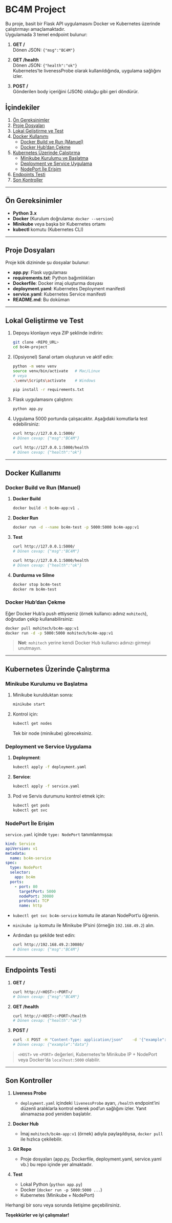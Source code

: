 
# BC4M Project

Bu proje, basit bir Flask API uygulamasını Docker ve Kubernetes üzerinde çalıştırmayı amaçlamaktadır.  
Uygulamada 3 temel endpoint bulunur:

1. **GET /**  
   Dönen JSON: `{"msg":"BC4M"}`

2. **GET /health**  
   Dönen JSON: `{"health":"ok"}`  
   Kubernetes’te livenessProbe olarak kullanıldığında, uygulama sağlığını izler.

3. **POST /**  
   Gönderilen body içeriğini (JSON) olduğu gibi geri döndürür.

## İçindekiler

1. [Ön Gereksinimler](#ön-gereksinimler)  
2. [Proje Dosyaları](#proje-dosyaları)  
3. [Lokal Geliştirme ve Test](#lokal-geliştirme-ve-test)  
4. [Docker Kullanımı](#docker-kullanımı)  
   - [Docker Build ve Run (Manuel)](#docker-build-ve-run-manuel)  
   - [Docker Hub’dan Çekme](#docker-hubdan-çekme)  
5. [Kubernetes Üzerinde Çalıştırma](#kubernetes-üzerinde-çalıştırma)  
   - [Minikube Kurulumu ve Başlatma](#minikube-kurulumu-ve-başlatma)  
   - [Deployment ve Service Uygulama](#deployment-ve-service-uygulama)  
   - [NodePort İle Erişim](#nodeport-ile-erişim)  
6. [Endpoints Testi](#endpoints-testi)  
7. [Son Kontroller](#son-kontroller)

---

## Ön Gereksinimler

- **Python 3.x**  
- **Docker** (Kurulum doğrulama: `docker --version`)  
- **Minikube** veya başka bir Kubernetes ortamı  
- **kubectl** komutu (Kubernetes CLI)

---

## Proje Dosyaları

Proje kök dizininde şu dosyalar bulunur:

- **app.py**: Flask uygulaması  
- **requirements.txt**: Python bağımlılıkları  
- **Dockerfile**: Docker imaj oluşturma dosyası  
- **deployment.yaml**: Kubernetes Deployment manifesti  
- **service.yaml**: Kubernetes Service manifesti  
- **README.md**: Bu doküman  

---

## Lokal Geliştirme ve Test

1. Depoyu klonlayın veya ZIP şeklinde indirin:

   ```bash
   git clone <REPO_URL>
   cd bc4m-project
   ```

2. (Opsiyonel) Sanal ortam oluşturun ve aktif edin:

   ```bash
   python -m venv venv
   source venv/bin/activate   # Mac/Linux
   # veya
   .\venv\Scripts\activate    # Windows
   
   pip install -r requirements.txt
   ```

3. Flask uygulamasını çalıştırın:

   ```bash
   python app.py
   ```

4. Uygulama 5000 portunda çalışacaktır. Aşağıdaki komutlarla test edebilirsiniz:

   ```bash
   curl http://127.0.0.1:5000/
   # Dönen cevap: {"msg":"BC4M"}

   curl http://127.0.0.1:5000/health
   # Dönen cevap: {"health":"ok"}
   ```

---

## Docker Kullanımı

### Docker Build ve Run (Manuel)

1. **Docker Build**  
   ```bash
   docker build -t bc4m-app:v1 .
   ```

2. **Docker Run**  
   ```bash
   docker run -d --name bc4m-test -p 5000:5000 bc4m-app:v1
   ```

3. **Test**  
   ```bash
   curl http://127.0.0.1:5000/
   # Dönen cevap: {"msg":"BC4M"}

   curl http://127.0.0.1:5000/health
   # Dönen cevap: {"health":"ok"}
   ```

4. **Durdurma ve Silme**  
   ```bash
   docker stop bc4m-test
   docker rm bc4m-test
   ```

### Docker Hub’dan Çekme

Eğer Docker Hub’a push ettiyseniz (örnek kullanıcı adınız `mohitech`), doğrudan çekip kullanabilirsiniz:

```bash
docker pull mohitech/bc4m-app:v1
docker run -d -p 5000:5000 mohitech/bc4m-app:v1
```

> **Not**: `mohitech` yerine kendi Docker Hub kullanıcı adınızı girmeyi unutmayın.

---

## Kubernetes Üzerinde Çalıştırma

### Minikube Kurulumu ve Başlatma

1. Minikube kurulduktan sonra:

   ```bash
   minikube start
   ```

2. Kontrol için:

   ```bash
   kubectl get nodes
   ```
   Tek bir node (minikube) göreceksiniz.

### Deployment ve Service Uygulama

1. **Deployment**:
   ```bash
   kubectl apply -f deployment.yaml
   ```

2. **Service**:
   ```bash
   kubectl apply -f service.yaml
   ```

3. Pod ve Servis durumunu kontrol etmek için:
   ```bash
   kubectl get pods
   kubectl get svc
   ```

### NodePort İle Erişim

`service.yaml` içinde `type: NodePort` tanımlanmışsa:

```yaml
kind: Service
apiVersion: v1
metadata:
  name: bc4m-service
spec:
  type: NodePort
  selector:
    app: bc4m
  ports:
    - port: 80
      targetPort: 5000
      nodePort: 30080
      protocol: TCP
      name: http
```

- `kubectl get svc bc4m-service` komutu ile atanan NodePort’u öğrenin.  
- `minikube ip` komutu ile Minikube IP’sini (örneğin `192.168.49.2`) alın.  
- Ardından şu şekilde test edin:

  ```bash
  curl http://192.168.49.2:30080/
  # Dönen cevap: {"msg":"BC4M"}
  ```

---

## Endpoints Testi

1. **GET /**  
   ```bash
   curl http://<HOST>:<PORT>/
   # Dönen cevap: {"msg":"BC4M"}
   ```

2. **GET /health**  
   ```bash
   curl http://<HOST>:<PORT>/health
   # Dönen cevap: {"health":"ok"}
   ```

3. **POST /**  
   ```bash
   curl -X POST -H "Content-Type: application/json"    -d '{"example":"data"}'    http://<HOST>:<PORT>/
   # Dönen cevap: {"example":"data"}
   ```

> `<HOST>` ve `<PORT>` değerleri, Kubernetes’te Minikube IP + NodePort veya Docker’da `localhost:5000` olabilir.

---

## Son Kontroller

1. **Liveness Probe**  
   - `deployment.yaml` içindeki `livenessProbe` ayarı, `/health` endpoint’ini düzenli aralıklarla kontrol ederek pod’un sağlığını izler. Yanıt alınamazsa pod yeniden başlatılır.

2. **Docker Hub**  
   - İmaj `mohitech/bc4m-app:v1` (örnek) adıyla paylaşıldıysa, `docker pull` ile hızlıca çekilebilir.

3. **Git Repo**  
   - Proje dosyaları (app.py, Dockerfile, deployment.yaml, service.yaml vb.) bu repo içinde yer almaktadır.

4. **Test**  
   - Lokal Python (`python app.py`)  
   - Docker (`docker run -p 5000:5000 ...`)  
   - Kubernetes (Minikube + NodePort)

Herhangi bir soru veya sorunda iletişime geçebilirsiniz.

**Teşekkürler ve iyi çalışmalar!**
